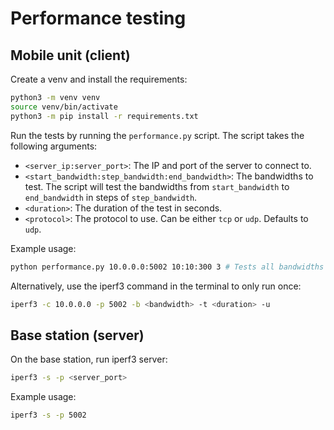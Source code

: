 # Performance testing

## Mobile unit (client)

Create a venv and install the requirements:

```bash
python3 -m venv venv
source venv/bin/activate
python3 -m pip install -r requirements.txt
```

Run the tests by running the `performance.py` script. The script takes the following arguments:

- `<server_ip:server_port>`: The IP and port of the server to connect to.
- `<start_bandwidth:step_bandwidth:end_bandwidth>`: The bandwidths to test. The script will test the bandwidths from `start_bandwidth` to `end_bandwidth` in steps of `step_bandwidth`.
- `<duration>`: The duration of the test in seconds.
- `<protocol>`: The protocol to use. Can be either `tcp` or `udp`. Defaults to `udp`.

Example usage:

```bash
python performance.py 10.0.0.0:5002 10:10:300 3 # Tests all bandwidths from 10 to 300 in steps of 10 for 3 seconds using the UDP protocol.
```

Alternatively, use the iperf3 command in the terminal to only run once:

```bash
iperf3 -c 10.0.0.0 -p 5002 -b <bandwidth> -t <duration> -u
```

## Base station (server)

On the base station, run iperf3 server:

```bash
iperf3 -s -p <server_port>
```

Example usage:

```bash
iperf3 -s -p 5002
```
